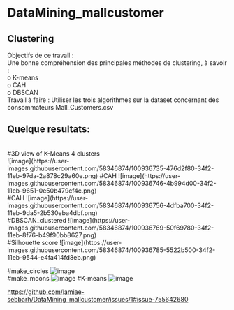 <h1> DataMining_mallcustomer</h1>
<h2>Clustering</h2>

Objectifs de ce travail :</br>
Une bonne compréhension des principales méthodes de clustering, à savoir :</br>
o K-means</br>
o CAH</br>
o DBSCAN</br>
Travail à faire : Utiliser les trois algorithmes sur la dataset concernant des consommateurs
Mall_Customers.csv</br>

<h2>Quelque resultats:</h2></br>
#3D view of K-Means 4 clusters</br>
![image](https://user-images.githubusercontent.com/58346874/100936735-476d2f80-34f2-11eb-97da-2a878c29a60e.png)
#CAH
![image](https://user-images.githubusercontent.com/58346874/100936746-4b994d00-34f2-11eb-9651-0e50b479cf4c.png)</br>
#CAH
![image](https://user-images.githubusercontent.com/58346874/100936756-4dfba700-34f2-11eb-9da5-2b530eba4dbf.png)</br>
#DBSCAN_clustered
![image](https://user-images.githubusercontent.com/58346874/100936769-50f69780-34f2-11eb-8f76-b49f90bb8627.png)</br>
#Silhouette score
![image](https://user-images.githubusercontent.com/58346874/100936785-5522b500-34f2-11eb-9544-e4fa414fd8eb.png)</br>

#make_circles
![image](https://user-images.githubusercontent.com/58346874/100936831-6370d100-34f2-11eb-93b2-0f490df04554.png)</br>
#make_moons
![image](https://user-images.githubusercontent.com/58346874/100936842-68358500-34f2-11eb-9e4b-3667f7c62c2b.png)
#K-means
![image](https://user-images.githubusercontent.com/58346874/100936850-6b307580-34f2-11eb-9655-cde79f2d07ac.png)

https://github.com/lamiae-sebbarh/DataMining_mallcustomer/issues/1#issue-755642680
